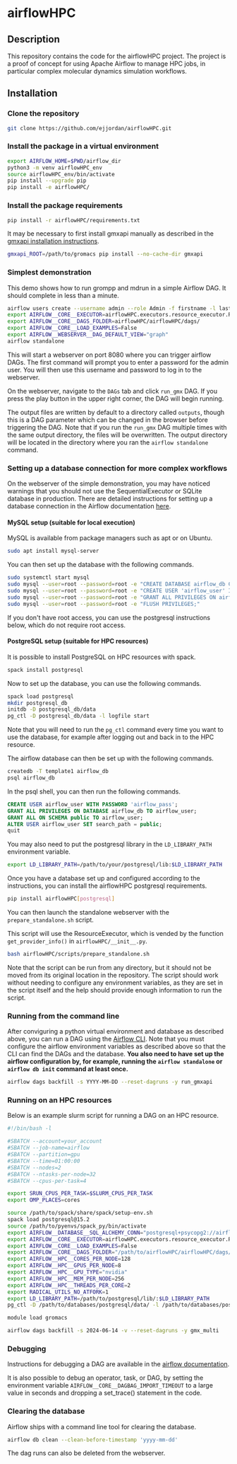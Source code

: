 # airflowHPC

## Description
This repository contains the code for the airflowHPC project. 
The project is a proof of concept for using Apache Airflow to manage HPC jobs,
in particular complex molecular dynamics simulation workflows.

## Installation

### Clone the repository
```bash
git clone https://github.com/ejjordan/airflowHPC.git
```

### Install the package in a virtual environment
```bash
export AIRFLOW_HOME=$PWD/airflow_dir
python3 -m venv airflowHPC_env
source airflowHPC_env/bin/activate
pip install --upgrade pip
pip install -e airflowHPC/
```

### Install the package requirements
```bash
pip install -r airflowHPC/requirements.txt
```

It may be necessary to first install gmxapi manually as described in the
[gmxapi installation instructions](https://manual.gromacs.org/current/gmxapi/userguide/install.html).

```bash
gmxapi_ROOT=/path/to/gromacs pip install --no-cache-dir gmxapi
```

### Simplest demonstration
This demo shows how to run grompp and mdrun in a simple Airflow DAG.
It should complete in less than a minute.

```bash
airflow users create --username admin --role Admin -f firstname -l lastname -e your.email@mail.org
export AIRFLOW__CORE__EXECUTOR=airflowHPC.executors.resource_executor.ResourceExecutor
export AIRFLOW__CORE__DAGS_FOLDER=airflowHPC/airflowHPC/dags/
export AIRFLOW__CORE__LOAD_EXAMPLES=False
export AIRFLOW__WEBSERVER__DAG_DEFAULT_VIEW="graph"
airflow standalone
```

This will start a webserver on port 8080 where you can trigger airflow DAGs.
The first command will prompt you to enter a password for the admin user.
You will then use this username and password to log in to the webserver.

On the webserver, navigate to the `DAGs` tab and click `run_gmx` DAG.
If you press the play button in the upper right corner, the DAG will begin running.


The output files are written by default to a directory called `outputs`, though this
is a DAG parameter which can be changed in the browser before triggering the DAG.
Note that if you run the `run_gmx` DAG multiple times with the same
output directory, the files will be overwritten.
The output directory will be located in the directory where you ran
the `airflow standalone` command.

### Setting up a database connection for more complex workflows
On the webserver of the simple demonstration, you may have noticed warnings
that you should not use the SequentialExecutor or SQLite database in production.
There are detailed instructions for setting up a database connection in the Airflow 
documentation 
[here](https://airflow.apache.org/docs/apache-airflow/stable/howto/set-up-database.html).

#### MySQL setup (suitable for local execution)
MySQL is available from package managers such as apt or on Ubuntu.
```bash
sudo apt install mysql-server
```
You can then set up the database with the following commands.

```bash
sudo systemctl start mysql
sudo mysql --user=root --password=root -e "CREATE DATABASE airflow_db CHARACTER SET utf8mb4 COLLATE utf8mb4_unicode_ci;"
sudo mysql --user=root --password=root -e "CREATE USER 'airflow_user' IDENTIFIED BY 'airflow_pass';"
sudo mysql --user=root --password=root -e "GRANT ALL PRIVILEGES ON airflow_db.* TO 'airflow_user'"
sudo mysql --user=root --password=root -e "FLUSH PRIVILEGES;"
```

If you don't have root access, you can use the postgresql instructions below,
which do not require root access.

#### PostgreSQL setup (suitable for HPC resources)
It is possible to install PostgreSQL on HPC resources with spack.
```bash
spack install postgresql
```
Now to set up the database, you can use the following commands.
```bash
spack load postgresql
mkdir postgresql_db
initdb -D postgresql_db/data
pg_ctl -D postgresql_db/data -l logfile start
```
Note that you will need to run the `pg_ctl` command every time you want to use the database,
for example after logging out and back in to the HPC resource.

The airflow database can then be set up with the following commands.
```bash
createdb -T template1 airflow_db
psql airflow_db
```
In the psql shell, you can then run the following commands.
```sql
CREATE USER airflow_user WITH PASSWORD 'airflow_pass';
GRANT ALL PRIVILEGES ON DATABASE airflow_db TO airflow_user;
GRANT ALL ON SCHEMA public TO airflow_user;
ALTER USER airflow_user SET search_path = public;
quit
```
You may also need to put the postgresql library in the `LD_LIBRARY_PATH`
environment variable.
```bash
export LD_LIBRARY_PATH=/path/to/your/postgresql/lib:$LD_LIBRARY_PATH
```

Once you have a database set up and configured according to the instructions,
you can install the airflowHPC postgresql requirements.
```bash
pip install airflowHPC[postgresql]
```

You can then launch the standalone webserver with the `prepare_standalone.sh` script.

This script will use the ResourceExecutor, which is vended by the function
`get_provider_info()` in `airflowHPC/__init__.py`.
```bash
bash airflowHPC/scripts/prepare_standalone.sh
```

Note that the script can be run from any directory, but it should not be moved
from its original location in the repository.
The script should work without needing to configure any environment variables,
as they are set in the script itself and the help should provide enough information
to run the script.

### Running from the command line

After conviguring a python virtual environment and database as described above,
you can run a DAG using the
[Airflow CLI](https://airflow.apache.org/docs/apache-airflow/stable/howto/usage-cli.html).
Note that you must configure the airflow environment variables as described above so
that the CLI can find the DAGs and the database.
**You also need to have set up the airflow configuration by, for example, running the
`airflow standalone` or `airflow db init` command at least once.**

```bash
airflow dags backfill -s YYYY-MM-DD --reset-dagruns -y run_gmxapi
```

### Running on an HPC resources

Below is an example slurm script for running a DAG on an HPC resource.
```bash
#!/bin/bash -l

#SBATCH --account=your_account
#SBATCH --job-name=airflow
#SBATCH --partition=gpu
#SBATCH --time=01:00:00
#SBATCH --nodes=2
#SBATCH --ntasks-per-node=32
#SBATCH --cpus-per-task=4

export SRUN_CPUS_PER_TASK=$SLURM_CPUS_PER_TASK
export OMP_PLACES=cores

source /path/to/spack/share/spack/setup-env.sh
spack load postgresql@15.2
source /path/to/pyenvs/spack_py/bin/activate
export AIRFLOW__DATABASE__SQL_ALCHEMY_CONN="postgresql+psycopg2://airflow_user:airflow_pass@localhost/airflow_db"
export AIRFLOW__CORE__EXECUTOR=airflowHPC.executors.resource_executor.ResourceExecutor
export AIRFLOW__CORE__LOAD_EXAMPLES=False
export AIRFLOW__CORE__DAGS_FOLDER="/path/to/airflowHPC/airflowHPC/dags/"
export AIRFLOW__HPC__CORES_PER_NODE=128
export AIRFLOW__HPC__GPUS_PER_NODE=8
export AIRFLOW__HPC__GPU_TYPE="nvidia"
export AIRFLOW__HPC__MEM_PER_NODE=256
export AIRFLOW__HPC__THREADS_PER_CORE=2
export RADICAL_UTILS_NO_ATFORK=1
export LD_LIBRARY_PATH=/path/to/postgresql/lib/:$LD_LIBRARY_PATH
pg_ctl -D /path/to/databases/postgresql/data/ -l /path/to/databases/postgresql/server.log start

module load gromacs

airflow dags backfill -s 2024-06-14 -v --reset-dagruns -y gmx_multi
```

### Debugging
Instructions for debugging a DAG are available in the 
[airflow documentation](https://airflow.apache.org/docs/apache-airflow/stable/core-concepts/executor/debug.html#testing-dags-with-dag-test).

It is also possible to debug an operator, task, or DAG, by setting the
environment variable `AIRFLOW__CORE__DAGBAG_IMPORT_TIMEOUT` to a large value
in seconds and dropping a set_trace() statement in the code.

### Clearing the database
Airflow ships with a command line tool for clearing the database.
```bash
airflow db clean --clean-before-timestamp 'yyyy-mm-dd'
```
The dag runs can also be deleted from the webserver.
